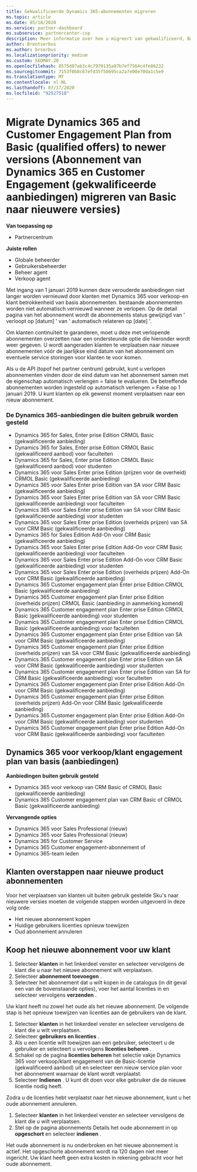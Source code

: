 ```yaml
---
title: Gekwalificeerde Dynamics 365-abonnementen migreren
ms.topic: article
ms.date: 05/18/2020
ms.service: partner-dashboard
ms.subservice: partnercenter-csp
description: Meer informatie over hoe u migreert van gekwalificeerd, Basic Dynamics 365-abonnementen naar een nieuw abonnement voordat bestaande abonnementen verlopen.
author: Brentserbus
ms.author: brserbus
ms.localizationpriority: medium
ms.custom: SEOMAY.20
ms.openlocfilehash: 8575d87ab3c4c7970135a87b7ef7564c4fe06232
ms.sourcegitcommit: 7153f0b8c67efd35f58695ca2a7e00e70da1c5e9
ms.translationtype: MT
ms.contentlocale: nl-NL
ms.lasthandoff: 07/17/2020
ms.locfileid: "92527518"
---
```

# <a name="migrate-dynamics-365-and-customer-engagement-plan-from-basic-qualified-offers-to-newer-versions"></a>Migrate Dynamics 365 and Customer Engagement Plan from Basic (qualified offers) to newer versions (Abonnement van Dynamics 365 en Customer Engagement (gekwalificeerde aanbiedingen) migreren van Basic naar nieuwere versies)

**Van toepassing op**

-  Partnercentrum

**Juiste rollen**
-   Globale beheerder
-   Gebruikersbeheerder
-   Beheer agent
-   Verkoop agent

Met ingang van 1 januari 2019 kunnen deze verouderde aanbiedingen niet langer worden vernieuwd door klanten met Dynamics 365 voor verkoop-en klant betrokkenheid van basis abonnementen. bestaande abonnementen worden niet automatisch vernieuwd wanneer ze verlopen. Op de detail pagina van het abonnement wordt de abonnements status gewijzigd van ' verloopt op [datum] ' van ' automatisch relateren op [date] '. 

Om klanten continuïteit te garanderen, moet u deze met verlopende abonnementen overzetten naar een ondersteunde optie die hieronder wordt weer gegeven. U wordt aangeraden klanten te verplaatsen naar nieuwe abonnementen vóór de jaarlijkse eind datum van het abonnement om eventuele service storingen voor klanten te voor komen.

Als u de API (topof het partner centrum) gebruikt, kunt u verlopen abonnementen vinden door de eind datum van het abonnement samen met de eigenschap automatisch verlengen = false te evalueren. De betreffende abonnementen worden ingesteld op automatisch verlengen = False op 1 januari 2019. U kunt klanten op elk gewenst moment verplaatsen naar een nieuw abonnement. 

### <a name="the-dynamics-365-offers-being-retired"></a>De Dynamics 365-aanbiedingen die buiten gebruik worden gesteld

- Dynamics 365 for Sales, Enter prise Edition CRMOL Basic (gekwalificeerde aanbieding)
- Dynamics 365 for Sales, Enter prise Edition CRMOL Basic (gekwalificeerd aanbod) voor faculteiten
- Dynamics 365 for Sales, Enter prise Edition CRMOL Basic (gekwalificeerd aanbod) voor studenten
- Dynamics 365 voor Sales Enter prise Edition (prijzen voor de overheid) CRMOL Basic (gekwalificeerde aanbieding)
- Dynamics 365 voor Sales Enter prise Edition van SA voor CRM Basic (gekwalificeerde aanbieding)
- Dynamics 365 voor Sales Enter prise Edition van SA voor CRM Basic (gekwalificeerde aanbieding) voor faculteiten
- Dynamics 365 voor Sales Enter prise Edition van SA voor CRM Basic (gekwalificeerde aanbieding) voor studenten
- Dynamics 365 voor Sales Enter prise Edition (overheids prijzen) van SA voor CRM Basic (gekwalificeerde aanbieding)
- Dynamics 365 for Sales Edition Add-On voor CRM Basic (gekwalificeerde aanbieding)
- Dynamics 365 voor Sales Enter prise Edition Add-On voor CRM Basic (gekwalificeerde aanbieding) voor faculteiten
- Dynamics 365 voor Sales Enter prise Edition Add-On voor CRM Basic (gekwalificeerde aanbieding) voor studenten
- Dynamics 365 voor Sales Enter prise Edition (overheids prijzen) Add-On voor CRM Basic (gekwalificeerde aanbieding)
- Dynamics 365 Customer engagement plan Enter prise Edition CRMOL Basic (gekwalificeerde aanbieding)
- Dynamics 365 Customer engagement plan Enter prise Edition (overheids prijzen) CRMOL Basic (aanbieding in aanmerking komend)
- Dynamics 365 Customer engagement plan Enter prise Edition CRMOL Basic (gekwalificeerde aanbieding) voor studenten
- Dynamics 365 Customer engagement plan Enter prise Edition CRMOL Basic (gekwalificeerde aanbieding) voor faculteiten
- Dynamics 365 Customer engagement plan Enter prise Edition van SA voor CRM Basic (gekwalificeerde aanbieding)
- Dynamics 365 Customer engagement plan Enter prise Edition (overheids prijzen) van SA voor CRM Basic (gekwalificeerde aanbieding)
- Dynamics 365 Customer engagement plan Enter prise Edition van SA voor CRM Basic (gekwalificeerde aanbieding) voor studenten
- Dynamics 365 Customer engagement plan Enter prise Edition van SA for CRM Basic (gekwalificeerde aanbieding) voor faculteiten
- Dynamics 365 Customer engagement plan Enter prise Edition Add-On voor CRM Basic (gekwalificeerde aanbieding)
- Dynamics 365 Customer engagement plan Enter prise Edition (overheids prijzen) Add-On voor CRM Basic (gekwalificeerde aanbieding)
- Dynamics 365 Customer engagement plan Enter prise Edition Add-On voor CRM Basic (gekwalificeerde aanbieding) voor studenten
- Dynamics 365 Customer engagement plan Enter prise Edition Add-On voor CRM Basic (gekwalificeerde aanbieding) voor faculteiten



## <a name="dynamics-365-for-sales-customer-engagement-plan-from-basic-qualified-offers-replacement-plans"></a>Dynamics 365 voor verkoop/klant engagement plan van basis (aanbiedingen)

**Aanbiedingen buiten gebruik gesteld**   

- Dynamics 365 voor verkoop van CRM Basic of CRMOL Basic (gekwalificeerde aanbieding)
- Dynamics 365 Customer engagement plan van CRM Basic of CRMOL Basic (gekwalificeerde aanbieding)

**Vervangende opties**
- Dynamics 365 voor Sales Professional (nieuw)
- Dynamics 365 voor Sales Professional (nieuw)
- Dynamics 365 for Customer Service
- Dynamics 365 Customer engagement-abonnement of
- Dynamics 365-team leden



## <a name="transition-customers-to-new-product-plans"></a>Klanten overstappen naar nieuwe product abonnementen

Voor het verplaatsen van klanten uit buiten gebruik gestelde Sku's naar nieuwere versies moeten de volgende stappen worden uitgevoerd in deze volg orde:

- Het nieuwe abonnement kopen
- Huidige gebruikers licenties opnieuw toewijzen
- Oud abonnement annuleren

## <a name="purchase-the-new-plan-for-your-customer"></a>Koop het nieuwe abonnement voor uw klant

1. Selecteer **klanten** in het linkerdeel venster en selecteer vervolgens de klant die u naar het nieuwe abonnement wilt verplaatsen.
2. Selecteer **abonnement toevoegen** .
3. Selecteer het abonnement dat u wilt kopen in de catalogus (in dit geval een van de bovenstaande opties), voer het aantal licenties in en selecteer vervolgens **verzenden** . 

Uw klant heeft nu zowel het oude als het nieuwe abonnement. De volgende stap is het opnieuw toewijzen van licenties aan de gebruikers van de klant.

1. Selecteer **klanten** in het linkerdeel venster en selecteer vervolgens de klant die u wilt verplaatsen.
2. Selecteer **gebruikers en licenties** .
3. Als u een licentie wilt toewijzen aan een gebruiker, selecteert u de gebruiker en selecteert u vervolgens **licenties beheren** . 
4. Schakel op de pagina **licenties beheren** het selectie vakje Dynamics 365 voor verkoop/klant engagement van de Basic-licentie (gekwalificeerd aanbod) uit en selecteer een nieuw service plan voor het abonnement waarnaar de klant wordt verplaatst. 
5. Selecteer **Indienen** . U kunt dit doen voor elke gebruiker die de nieuwe licentie nodig heeft. 

Zodra u de licenties hebt verplaatst naar het nieuwe abonnement, kunt u het oude abonnement annuleren. 

1. Selecteer **klanten** in het linkerdeel venster en selecteer vervolgens de klant die u wilt verplaatsen.
2. Stel op de pagina abonnements Details het oude abonnement in op **opgeschort** en selecteer **indienen** .

Het oude abonnement is nu onderbroken en het nieuwe abonnement is actief. Het opgeschorte abonnement wordt na 120 dagen niet meer ingericht. Uw klant heeft geen extra kosten in rekening gebracht voor het oude abonnement.
 

 



